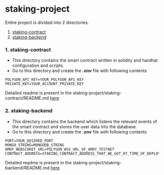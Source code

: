 # staking-project

Entire project is divided into 2 directories. 
1. [staking-contract](#1-staking-contract)
2. [staking-backend](#2-staking-backend)


### 1. staking-contract
- This directory contains the smart contract written in solidity and hardhat configuration and scripts.
- Go to this directory and create the ***.env*** file with following contents

```
POLYGON_API_KEY=YOUR_POLYGON_API_KEY
PRIVATE_KEY=YOUR_ACCOUNT_PRIVATE_KEY
```

Detailed readme is present in the staking-project/staking-contract/README.md [here](https://github.com/Parth2412/staking-project/blob/readme-updates/staking-contract/README.md)


### 2. staking-backend
- This directory contains the backend which listens the relevant events of the smart contract and stores the user data into the database. 
- Go to this directory and create the ***.env*** file with following contents

```
PORT=YOUR_DESIRED_PORT
MONGO_STRING=MONGODB_STRING
AMOY_WEBSCOKET_URL=POLYGON_WSS_URL_OF_AMOY_TESTNET
CONTRACT_ADDRESS=STAKING_CONTRACT_ADDRESS_THAT_WE_GOT_AT_TIME_OF_DEPLOYMENT
```

Detailed readme is present in the staking-project/staking-backend/README.md [here](https://github.com/Parth2412/staking-project/blob/readme-updates/staking-backend/README.md)